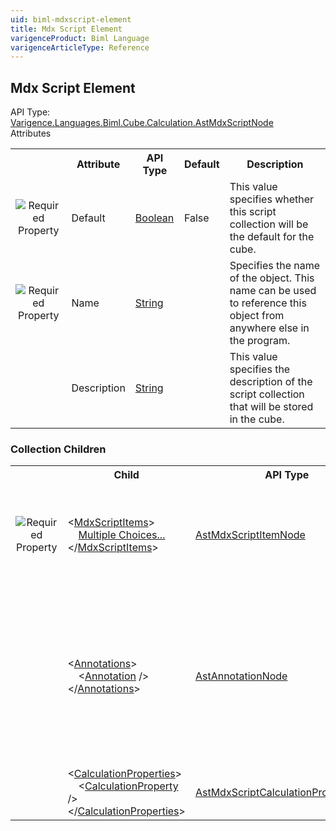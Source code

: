 ```yaml
---
uid: biml-mdxscript-element
title: Mdx Script Element
varigenceProduct: Biml Language
varigenceArticleType: Reference
---
```

## Mdx Script Element<div class="AssemblyInfoGroup"><div class="CrossReferenceGroup"><div class="CrossReferenceHeader">API Type:</div><div class="CrossReferenceValue"><a href="../api-reference/Varigence.Languages.Biml.Cube.Calculation.AstMdxScriptNode.html">Varigence.Languages.Biml.Cube.Calculation.AstMdxScriptNode</a></div></div></div><div class="AttributeGroup"><div class="AttributeGroupHeader">Attributes</div><table id="AttributeList" class="AttributeList"><tbody><tr><th class="AttributeIconColumnHeader">&nbsp;</th><th class="AttributeNameColumnHeader">Attribute</th><th class="AttributeTypeColumnHeader">API Type</th><th class="AttributeDefaultColumnHeader">Default</th><th class="AttributeSummaryColumnHeader">Description</th></tr><tr class="ad0"><td align="center" class="AttributeIcon"><img title="Required Property" src="attributeRequired.png"></td><td class="AttributeName">Default</td><td class="AttributeType"><a href="https://msdn.microsoft.com/en-us/library/System.Boolean.aspx">Boolean</a></td><td class="AttributeDefault">False</td><td class="AttributeSummary"><div class ="SummaryItem">This value specifies whether this script collection will be the default for the cube.</div></td></tr><tr class="ad1"><td align="center" class="AttributeIcon"><img title="Required Property" src="attributeRequired.png"></td><td class="AttributeName">Name</td><td class="AttributeType"><a href="https://msdn.microsoft.com/en-us/library/System.String.aspx">String</a></td><td class="AttributeDefault">&nbsp;</td><td class="AttributeSummary"><div class ="SummaryItem">Specifies the name of the object.  This name can be used to reference this object from anywhere else in the program.</div></td></tr><tr class="ad0"><td align="center" class="AttributeIcon"><img title="" src="attribute.png"></td><td class="AttributeName">Description</td><td class="AttributeType"><a href="https://msdn.microsoft.com/en-us/library/System.String.aspx">String</a></td><td class="AttributeDefault">&nbsp;</td><td class="AttributeSummary"><div class ="SummaryItem">This value specifies the description of the script collection that will be stored in the cube.</div></td></tr></tbody></table></div><div class="ChildGroup">### Collection Children<table id="ChildList" class="ChildList"><tbody><tr><th class="ChildIconColumnHeader">&nbsp;</th><th class="ChildNameColumnHeader">Child</th><th class="ChildTypeColumnHeader">API Type</th><th class="ChildSummaryColumnHeader">Description</th></tr><tr class="cd0"><td align="center" class="ChildIcon"><img title="Required Property" src="collectionChildRequired.png"></td><td class="ChildName"><span class="punc">&lt;</span><a href=Varigence.Languages.Biml.Cube.Calculation.AstMdxScriptNode_MdxScriptItems.html">MdxScriptItems</a><span class="punc">&gt;</span><br />&nbsp;&nbsp;&nbsp;&nbsp;<a href=Varigence.Languages.Biml.Cube.Calculation.AstMdxScriptNode_MdxScriptItems.html">Multiple Choices...</a><br /><span class="punc">&lt;/</span><a href=Varigence.Languages.Biml.Cube.Calculation.AstMdxScriptNode_MdxScriptItems.html">MdxScriptItems</a><span class="punc">&gt;</span></td><td class="ChildType"><a href="../api-reference/Varigence.Languages.Biml.Cube.Calculation.AstMdxScriptItemNode.html">AstMdxScriptItemNode</a></td><td class="ChildSummary"><div class ="SummaryItem">This is a collection of script items such as calculated members, script commands, and named sets that will comprise this script collection.</div></td></tr><tr class="cd1"><td align="center" class="ChildIcon"><img title="" src="collectionChild.png"><div class="RequiredIcon" title="Required Child"></div><td class="ChildName"><span class="punc">&lt;</span><a href=Varigence.Languages.Biml.AstNode_Annotations.html">Annotations</a><span class="punc">&gt;</span><br />&nbsp;&nbsp;&nbsp;&nbsp;<span class="punc">&lt;</span><a href=Varigence.Languages.Biml.AstAnnotationNode.html">Annotation</a> <span class="punc">/&gt;</span><br /><span class="punc">&lt;/</span><a href=Varigence.Languages.Biml.AstNode_Annotations.html">Annotations</a><span class="punc">&gt;</span></td><td class="ChildType"><a href="../api-reference/Varigence.Languages.Biml.AstAnnotationNode.html">AstAnnotationNode</a></td><td class="ChildSummary"><div class ="SummaryItem">This is a collection of annotation items that can be used to specify documentation, tags, or other information.  Annotations are particularly useful for storing information about nodes that can be used by BimlScript code.</div></td></tr><tr class="cd0"><td align="center" class="ChildIcon"><img title="" src="collectionChild.png"><div class="RequiredIcon" title="Required Child"></div><td class="ChildName"><span class="punc">&lt;</span><a href=Varigence.Languages.Biml.Cube.Calculation.AstMdxScriptNode_CalculationProperties.html">CalculationProperties</a><span class="punc">&gt;</span><br />&nbsp;&nbsp;&nbsp;&nbsp;<span class="punc">&lt;</span><a href=Varigence.Languages.Biml.Cube.Calculation.AstMdxScriptCalculationPropertyNode.html">CalculationProperty</a> <span class="punc">/&gt;</span><br /><span class="punc">&lt;/</span><a href=Varigence.Languages.Biml.Cube.Calculation.AstMdxScriptNode_CalculationProperties.html">CalculationProperties</a><span class="punc">&gt;</span></td><td class="ChildType"><a href="../api-reference/Varigence.Languages.Biml.Cube.Calculation.AstMdxScriptCalculationPropertyNode.html">AstMdxScriptCalculationPropertyNode</a></td><td class="ChildSummary"><div class ="SummaryItem">Contains a collection of CalculationProperty nodes.</div></td></tr></tbody></table></div>